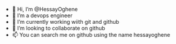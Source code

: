 - 👋 Hi, I’m @HessayOghene
- 👀 I’m a devops engineer
- 🌱 I’m currently working wiith git and github
- 💞️ I’m looking to collaborate on github
- 📫 You can search me on github using the name hessayoghene

<!---
HessayOghene/HessayOghene is a ✨ special ✨ repository because its `README.md` (this file) appears on your GitHub profile.
You can click the Preview link to take a look at your changes.
It's fun doing this
